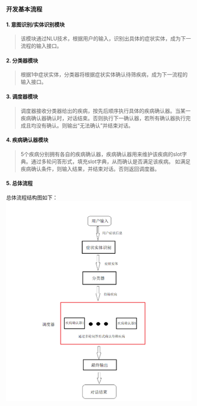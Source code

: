 ### 开发基本流程

#### 1. 意图识别/实体识别模块
> 该模块通过NLU技术，根据用户的输入，识别出具体的症状实体，成为下一流程的输入接口。

#### 2. 分类器模块
> 根据1中症状实体，分类器将根据症状实体确认待筛疾病，成为下一流程的输入接口。

#### 3. 调度器模块
> 调度器接收分类器给出的疾病，按先后顺序执行具体的疾病确认器。当某一疾病确认器确认时，对话结束。否则执行下一确认器，若所有确认器执行完成且均没有确认。则输出“无法确认”并结束对话。

#### 4. 疾病确认器模块
> 5个疾病分别拥有各自的疾病确认器，疾病确认器用来维护该疾病的slot字典。通过多轮问答形式，填充slot字典，从而确认是否满足该疾病。
> 如满足疾病确认条件，则输入结果，并结束对话。否则返回调度器。

#### 5. 总体流程
总体流程结构图如下：
![pipeline](images/pic3.png)